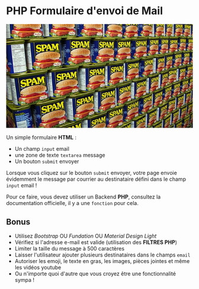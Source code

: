 # PHP Formulaire d'envoi de Mail

![MailMan](assets/img/spam.jpg)

Un simple formulaire **HTML** :

* Un champ `input` email
* une zone de texte `textarea` message
* Un bouton `submit` envoyer

Lorsque vous cliquez sur le bouton `submit` envoyer, votre page envoie évidemment le message par courrier au destinataire défini dans le champ `input` email !

Pour ce faire, vous devez utiliser un Backend **PHP**, consultez la documentation officielle, il y a une `fonction` pour cela.


## Bonus

* Utilisez _Bootstrap_ OU _Fundation_ OU _Material Design Light_
* Vérifiez si l'adresse e-mail est valide (utilisation des **FILTRES PHP**)
* Limiter la taille du message à 500 caractères
* Laisser l'utilisateur ajouter plusieurs destinataires dans le champs `email`
* Autoriser les emoji, le texte en gras, les images, pièces jointes et même les vidéos youtube
* Ou n'importe quoi d'autre que vous croyez être une fonctionnalité sympa !

